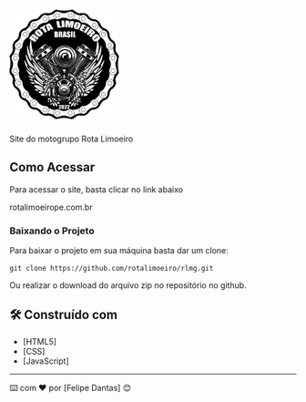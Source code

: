 # <img src="./assets/logo.png">

Site do motogrupo Rota Limoeiro

## Como Acessar

Para acessar o site, basta clicar no link abaixo

rotalimoeirope.com.br

### Baixando o Projeto

Para baixar o projeto em sua máquina basta dar um clone:

```
git clone https://github.com/rotalimoeiro/rlmg.git
```

Ou realizar o download do arquivo zip no repositório no github.

## 🛠️ Construído com

* [HTML5]
* [CSS]
* [JavaScript]

---
⌨️ com ❤️ por [Felipe Dantas] 😊
